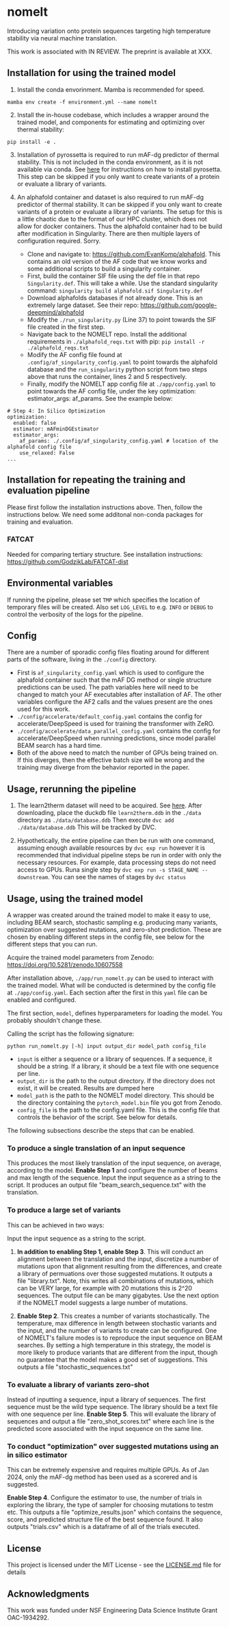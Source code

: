 # nomelt
Introducing variation onto protein sequences targeting high temperature stability via neural machine translation.

This work is associated with IN REVIEW. The preprint is available at XXX.

## Installation for using the trained model

1. Install the conda envorinment. Mamba is recommended for speed.
```
mamba env create -f environment.yml --name nomelt
```

2. Install the in-house codebase, which includes a wrapper around the trained model, and components for estimating and optimizing over thermal stability:
```
pip install -e .
```

3. Installation of pyrossetta is required to run mAF-dg predictor of thermal stability. This is not included in the conda environment, as it is not available via conda. See [here](https://www.pyrosetta.org/downloads#h.6vttn15ac69d) for instructions on how to install pyrosetta. This step can be skipped if you only want to create variants of a protein or evaluate a library of variants.

4. An alphafold container and dataset is also required to run mAF-dg predictor of thermal stability. It can be skipped if you only want to create variants of a protein or evaluate a library of variants. The setup for this is a little chaotic due to the format of our HPC cluster, which does not allow for docker containers. Thus the alphafold container had to be build after modification in Singularity. There are then multiple layers of configuration required. Sorry.
   - Clone and navigate to: https://github.com/EvanKomp/alphafold. This contains an old version of the AF code that we know works and some additional scripts to build a singularity container.
   - First, build the container SIF file using the def file in that repo `Singularity.def`. This will take a while. Use the standard singularity command: `singularity build alphafold.sif Singularity.def`
   - Download alphafolds databases if not already done. This is an extremely large dataset. See their repo: https://github.com/google-deepmind/alphafold
   - Modify the `./run_singularity.py` (Line 37) to point towards the SIF file created in the first step.
   - Navigate back to the NOMELT repo. Install the additional requirements in `./alphafold_reqs.txt` with pip: `pip install -r ./alphafold_reqs.txt`
   - Modify the AF config file found at `.config/af_singularity_config.yaml` to point towards the alphafold database and the `run_singularity` python script from two steps above that runs the container, lines 2 and 5 respectively.
   - Finally, modify the NOMELT app config file at `./app/config.yaml` to point towards the AF config file, under the key optimization: estimator_args: af_params. See the example below:
```
# Step 4: In Silico Optimization
optimization:
  enabled: false
  estimator: mAFminDGEstimator
  estimator_args: 
    af_params: ./.config/af_singularity_config.yaml # location of the alphafold config file
    use_relaxed: False
...
```

## Installation for repeating the training and evaluation pipeline
Please first follow the installation instructions above. Then, follow the instructions below. We need some additonal non-conda packages for training and evaluation.

### FATCAT
Needed for comparing tertiary structure. See installation instructions: https://github.com/GodzikLab/FATCAT-dist

## Environmental variables
If running the pipeline, please set `TMP` which specifies the location of temporary files will be created. Also set `LOG_LEVEL` to e.g. `INFO` or `DEBUG` to control the verbosity of the logs for the pipeline.

## Config

There are a number of sporadic config files floating around for different parts of the software, living in the `./config` directory. 

- First is `af_singularity_config.yaml` which is used to configure the alphafold container such that the mAF DG method or single structure predictions can be used. The path variables here will need to be changed to match your AF executables after installation of AF. The other variables configure the AF2 calls and the values present are the ones used for this work.
- `./config/accelerate/default_config.yaml` contains the config for accelerate/DeepSpeed is used for training the transformer with ZeRO. 
- `./config/accelerate/data_parallel_config.yaml` contains the config for accelerate/DeepSpeed when running predictions, since model parallel BEAM search has a hard time.
- Both of the above need to match the number of GPUs being trained on. If this diverges, then the effective batch size will be wrong and the training may diverge from the behavior reported in the paper.

## Usage, rerunning the pipeline
1. The learn2therm dataset will need to be acquired. See [here](https://figshare.com/articles/dataset/learn2therm_relational_database/23581932). After downloading, place the duckdb file `learn2therm.ddb` in the `./data` directory as `./data/database.ddb` Then execute `dvc add ./data/database.ddb` This will be tracked by DVC.

2. Hypothetically, the entire pipeline can then be run with one command, assuming enough available resources by `dvc exp run` however it is recommended that individual pipeline steps be run in order with only the necessary resources. For example, data processing steps do not need access to GPUs. Runa single step by `dvc exp run -s STAGE_NAME --downstream`. You can see the names of stages by `dvc status`

## Usage, using the trained model
A wrapper was created around the trained model to make it easy to use, including BEAM search, stochastic sampling e.g. producing many variants, optimization over suggested mutations, and zero-shot prediction. These are chosen by enabling different steps in the config file, see below for the different steps that you can run.

Acquire the trained model parameters from Zenodo: https://doi.org/10.5281/zenodo.10607558

After installation above, `./app/run_nomelt.py` can be used to interact with the trained model. What
will be conducted is determined by the config file at `./app/config.yaml`. Each section after the first in this `yaml` file can be enabled and configured.

The first section, `model`, defines hyperparameters for loading the model. You probably shouldn't change these.

Calling the script has the following signature:
```
python run_nomelt.py [-h] input output_dir model_path config_file
```
- `input` is either a sequence or a library of sequences. If a sequence, it should be a string. If a library, it should be a text file with one sequence per line.
- `output_dir` is the path to the output directory. If the directory does not exist, it will be created. Results are dumped here
- `model_path` is the path to the NOMELT model directory. This should be the directory containing the `pytorch_model.bin` file you got from Zenodo.
- `config_file` is the path to the config.yaml file. This is the config file that controls the behavior of the script. See below for details.

The following subsections describe the steps that can be enabled.

### To produce a single translation of an input sequence
This produces the most likely translation of the input sequence, on average, according to the model. __Enable Step 1__ and configure the number of beams and max length of the sequence. Input the input sequence as a string to the script. It produces an output file "beam_search_sequence.txt" with the translation.

### To produce a large set of variants
This can be achieved in two ways:

Input the input sequence as a string to the script.

1. __In addition to enabling Step 1, enable Step 3__. This will conduct an alignment between the translation and the input, discretize a number of mutations upon that alignment resulting from the differences, and create a library of permuations over those suggested mutations. It outputs a file "library.txt". Note, this writes all combinations of mutations, which can be VERY large, for example with 20 mutations this is 2^20 sequences. The output file can be many gigabytes. Use the next option if the NOMELT model suggests a large number of mutations.

2. __Enable Step 2__. This creates a number of variants stochastically. The temperature, max difference in length between stochastic variants and the input, and the number of variants to create can be configured. One of NOMELT's failure modes is to reproduce the input sequence on BEAM searches. By setting a high temperature in this strategy, the model is more likely to produce variants that are different from the input, though no guarantee that the model makes a good set of suggestions. This outputs a file "stochastic_sequences.txt"

### To evaluate a library of variants zero-shot
Instead of inputting a sequence, input a library of sequences. The first sequence must be the wild type sequence. The library should be a text file with one sequence per line. __Enable Step 5__. This will evaluate the library of sequences and output a file "zero_shot_scores.txt" where each line is the predicted score associated with the input sequence on the same line.

### To conduct "optimization" over suggested mutations using an in silico estimator
This can be extremely expensive and requires multiple GPUs. As of Jan 2024, only the mAF-dg method has been used as a scorered and is suggested.

__Enable Step 4__. Configure the estimator to use, the number of trials in exploring the library, the type of sampler for choosing mutations to testm etc. This outputs a file "optimize_results.json" which contains the sequence, score, and predicted structure file of the best sequence found. It also outputs "trials.csv" which is a dataframe of all of the trials executed. 

## License
This project is licensed under the MIT License - see the [LICENSE.md](LICENSE) file for details

## Acknowledgments
This work was funded under NSF Engineering Data Science Institute Grant OAC-1934292.

